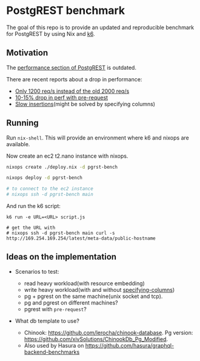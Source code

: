 # PostgREST benchmark

The goal of this repo is to provide an updated and reproducible benchmark for PostgREST by using Nix and [k6](https://k6.io/).

## Motivation

The [performance section of PostgREST](https://github.com/PostgREST/postgrest#performance) is outdated.

There are recent reports about a drop in performance:

- [Only 1200 req/s instead of the old 2000 req/s](https://gitter.im/begriffs/postgrest?at=5ef91afa54d7862dc4b4ae2d)
- [10-15% drop in perf with pre-request](https://gitter.im/begriffs/postgrest?at=5f075bb9a9378637e8ba5f9b)
- [Slow insertions](https://gitter.im/begriffs/postgrest?at=5f0c2f38f6b7416284300cb0)(might be solved by specifying columns)

## Running

Run `nix-shell`. This will provide an environment where k6 and nixops are available.

Now create an ec2 t2.nano instance with nixops.

```bash
nixops create ./deploy.nix -d pgrst-bench

nixops deploy -d pgrst-bench

# to connect to the ec2 instance
# nixops ssh -d pgrst-bench main
```

And run the k6 script:

```
k6 run -e URL=<URL> script.js

# get the URL with
# nixops ssh -d pgrst-bench main curl -s http://169.254.169.254/latest/meta-data/public-hostname
```

## Ideas on the implementation

+ Scenarios to test:
  - read heavy workload(with resource embedding)
  - write heavy workload(with and without [specifying-columns](http://postgrest.org/en/v7.0.0/api.html#specifying-columns))
  - pg + pgrest on the same machine(unix socket and tcp).
  - pg and pgrest on different machines?
  - pgrest with `pre-request`?

+ What db template to use?
  - Chinook: https://github.com/lerocha/chinook-database. Pg version: https://github.com/xivSolutions/ChinookDb_Pg_Modified.
  - Also used by Hasura on https://github.com/hasura/graphql-backend-benchmarks
